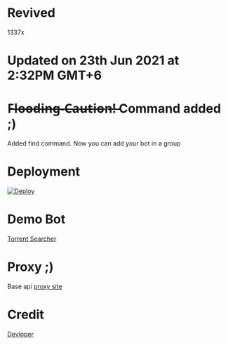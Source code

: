 # Revived
1337x
# Updated on 23th Jun 2021 at 2:32PM GMT+6
# F̶l̶o̶o̶d̶i̶n̶g̶-̶C̶a̶u̶t̶i̶o̶n̶!̶ Command added ;)
Added find command. Now you can add your bot in a group
# Deployment
[![Deploy](https://www.herokucdn.com/deploy/button.svg)](https://dashboard.heroku.com/new?template=https://github.com/devillD/Torrent-Searcher/tree/main)

# Demo Bot
[Torrent Searcher](https://t.me/trntsrcbot)

# Proxy ;)
Base api [proxy site](https://zero.api-zero.workers.dev/)

# Credit
[Devloper](https://github.com/TheHamkerCat)
